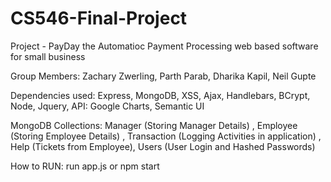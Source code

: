 # CS546-Final-Project
Project - PayDay the Automatioc Payment Processing web based software for small business

Group Members: Zachary Zwerling, Parth Parab, Dharika Kapil, Neil Gupte

Dependencies used: Express, MongoDB, XSS, Ajax, Handlebars, BCrypt, Node, Jquery, 
API: Google Charts, Semantic UI

MongoDB Collections: Manager (Storing Manager Details) , Employee (Storing Employee Details) , Transaction (Logging Activities in application) , Help (Tickets from Employee), Users (User Login and Hashed Passwords)

How to RUN: run app.js or npm start


